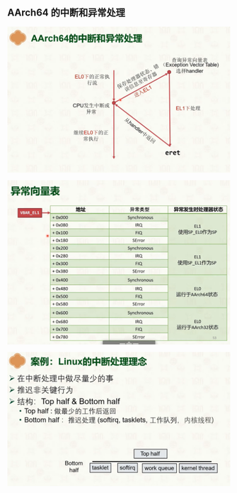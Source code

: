 ## AArch64 的中断和异常处理

![image.png](https://raw.githubusercontent.com/KrealHtz/NoteImage/master/data/202410102232935.png)


![image.png](https://raw.githubusercontent.com/KrealHtz/NoteImage/master/data/202410102239620.png)

![image.png](https://raw.githubusercontent.com/KrealHtz/NoteImage/master/data/202410102243245.png)

